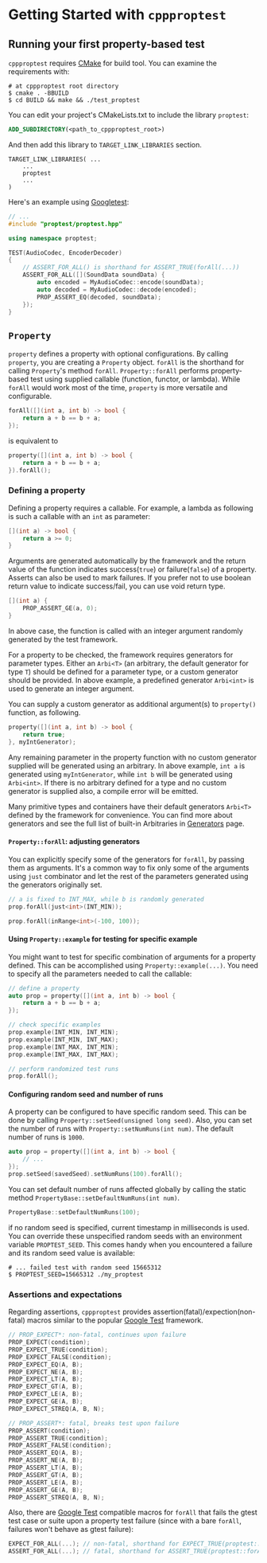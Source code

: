 # Getting Started with `cppproptest`

## Running your first property-based test

`cppproptest` requires [CMake](https://cmake.org) for build tool.
You can examine the requirements with:

```Shell
# at cppproptest root directory
$ cmake . -BBUILD
$ cd BUILD && make && ./test_proptest
```

You can edit your project's CMakeLists.txt to include the library `proptest`:

```CMake
ADD_SUBDIRECTORY(<path_to_cppproptest_root>)

```

And then add this library to `TARGET_LINK_LIBRARIES` section.

```
TARGET_LINK_LIBRARIES( ...
    ...
    proptest
    ...
)
```

Here's an example using [Googletest](https://github.com/google/googletest):

```cpp
// ...
#include "proptest/proptest.hpp"

using namespace proptest;

TEST(AudioCodec, EncoderDecoder)
{
    // ASSERT_FOR_ALL() is shorthand for ASSERT_TRUE(forAll(...))
    ASSERT_FOR_ALL([](SoundData soundData) {
        auto encoded = MyAudioCodec::encode(soundData);
        auto decoded = MyAudioCodec::decode(encoded);
        PROP_ASSERT_EQ(decoded, soundData);
    });
}
```

## `Property`

`property` defines a property with optional configurations. By calling `property`, you are creating a `Property` object. `forAll` is the shorthand for calling `Property`'s method `forAll`. `Property::forAll` performs property-based test using supplied callable (function, functor, or lambda). While `forAll` would work most of the time, `property` is more versatile and configurable.

```cpp
forAll([](int a, int b) -> bool {
    return a + b == b + a;
});
```

is equivalent to

```cpp
property([](int a, int b) -> bool {
    return a + b == b + a;
}).forAll();
```

### Defining a property

Defining a property requires a callable. For example, a lambda as following is such a callable with an `int` as parameter:

```cpp
[](int a) -> bool {
    return a >= 0;
}
```

Arguments are generated automatically by the framework and the return value of the function indicates success(`true`) or failure(`false`) of a property.
Asserts can also be used to mark failures. If you prefer not to use boolean return value to indicate success/fail, you can use void return type.

```cpp
[](int a) {
    PROP_ASSERT_GE(a, 0);
}
```

In above case, the function is called with an integer argument randomly generated by the test framework.

For a property to be checked, the framework requires generators for parameter types. Either an `Arbi<T>` (an arbitrary, the default generator for type `T`) should be defined for a parameter type, or a custom generator should be provided. In above example, a predefined generator `Arbi<int>` is used to generate an integer argument.

You can supply a custom generator as additional argument(s) to `property()` function, as following.

```cpp
property([](int a, int b) -> bool {
    return true;
}, myIntGenerator);
```

Any remaining parameter in the property function with no custom generator supplied will be generated using an arbitrary. In above example, `int a` is generated using `myIntGenerator`, while `int b` will be generated using `Arbi<int>`. If there is no arbitrary defined for a type and no custom generator is supplied also, a compile error will be emitted.

Many primitive types and containers have their default generators `Arbi<T>` defined by the framework for convenience.
You can find more about generators and see the full list of built-in Arbitraries in [Generators](Generators.md) page.


#### `Property::forAll`: adjusting generators

You can explicitly specify some of the generators for `forAll`, by passing them as arguments.
It's a common way to fix only some of the arguments using `just` combinator and let the rest of the parameters generated using the generators originally set.

```cpp
// a is fixed to INT_MAX, while b is randomly generated
prop.forAll(just<int>(INT_MIN));

prop.forAll(inRange<int>(-100, 100));
```

#### Using `Property::example` for testing for specific example

You might want to test for specific combination of arguments for a property defined. This can be accomplished using `Property::example(...)`. You need to specify all the parameters needed to call the callable:

```cpp
// define a property
auto prop = property([](int a, int b) -> bool {
    return a + b == b + a;
});

// check specific examples
prop.example(INT_MIN, INT_MIN);
prop.example(INT_MIN, INT_MAX);
prop.example(INT_MAX, INT_MIN);
prop.example(INT_MAX, INT_MAX);

// perform randomized test runs
prop.forAll();
```

#### Configuring random seed and number of runs

A property can be configured to have specific random seed. This can be done by calling `Property::setSeed(unsigned long seed)`.  Also, you can set the number of runs with `Property::setNumRuns(int num)`. The default number of runs is `1000`.

```cpp
auto prop = property([](int a, int b) -> bool {
    // ...
});
prop.setSeed(savedSeed).setNumRuns(100).forAll();
```

You can set default number of runs affected globally by calling the static method `PropertyBase::setDefaultNumRuns(int num)`.

```cpp
PropertyBase::setDefaultNumRuns(100);
```

if no random seed is specified, current timestamp in milliseconds is used. You can override these unspecified random seeds with an environment variable `PROPTEST_SEED`. This comes handy when you encountered a failure and its random seed value is available:

```Shell
# ... failed test with random seed 15665312
$ PROPTEST_SEED=15665312 ./my_proptest
```


### Assertions and expectations

Regarding assertions, `cppproptest` provides assertion(fatal)/expection(non-fatal) macros similar to the popular [Google Test](https://github.com/google/googletest) framework.

```cpp
// PROP_EXPECT*: non-fatal, continues upon failure
PROP_EXPECT(condition);
PROP_EXPECT_TRUE(condition);
PROP_EXPECT_FALSE(condition);
PROP_EXPECT_EQ(A, B);
PROP_EXPECT_NE(A, B);
PROP_EXPECT_LT(A, B);
PROP_EXPECT_GT(A, B);
PROP_EXPECT_LE(A, B);
PROP_EXPECT_GE(A, B);
PROP_EXPECT_STREQ(A, B, N);

// PROP_ASSERT*: fatal, breaks test upon failure
PROP_ASSERT(condition);
PROP_ASSERT_TRUE(condition);
PROP_ASSERT_FALSE(condition);
PROP_ASSERT_EQ(A, B);
PROP_ASSERT_NE(A, B);
PROP_ASSERT_LT(A, B);
PROP_ASSERT_GT(A, B);
PROP_ASSERT_LE(A, B);
PROP_ASSERT_GE(A, B);
PROP_ASSERT_STREQ(A, B, N);
```

Also, there are [Google Test](https://github.com/google/googletest) compatible macros for `forAll` that fails the gtest test case or suite upon a property test failure (since with a bare `forAll`, failures won't behave as gtest failure):

```cpp
EXPECT_FOR_ALL(...); // non-fatal, shorthand for EXPECT_TRUE(proptest::forAll(...));
ASSERT_FOR_ALL(...); // fatal, shorthand for ASSERT_TRUE(proptest::forAll(...));
```
